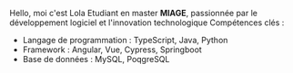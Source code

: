 Hello, moi c'est Lola
Etudiant en master **MIAGE**, passionnée par le développement logiciel et l'innovation technologique
Compétences clés :
  - Langage de programmation : TypeScript, Java, Python
  - Framework : Angular, Vue, Cypress, Springboot
  - Base de données : MySQL, PoqgreSQL
